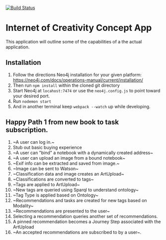 [![Build Status](https://travis-ci.org/doodlegabe/ioc_prototype.svg?branch=master)](https://travis-ci.org/doodlegabe/ioc_prototype)

# Internet of Creativity Concept App

This application will outline some of the capabilities of a the actual application.

## Installation

1. Follow the directions Neo4j installation for your given platform: https://neo4j.com/docs/operations-manual/current/installation/
2. Then run `npm install` within the cloned git directory
3. Start Neo4j at `locahost:7474` or use the `neo4j.config.js` to point toward your desired port.
4. Run `nodemon start`
5. And in another terminal keep `webpack --watch` up while developing.


## Happy Path 1 from new book to task subscription.

1. ~A user can log in.~
4. Stub out basic buying experience
5. ~A user can "bind" a notebook with a dynamically created address~
6. ~A user can upload an image from a bound notebook~
8. ~Exif info can be extracted and saved from image.~
9. ~Image can be sent to Watson~
10. ~Classification data and image creates an ArtUpload~
11. ~Classifications are converted to tags~
12. ~Tags are applied to ArtUpload~
13. ~New tags are queried using Sparql to understand ontology~
14. ~Tag Type is applied based on Ontology~
15. ~Recommendations and tasks are created for new tags based on Modality~
16. ~Recommendations are presented to the user~
17. Selecting a recommendation queries another set of recommendations.
18. A pinned recommendation becomes a Journey Step associated with the ArtUpload
19. ~An accepted recommendations are subscribed to by a user~.
